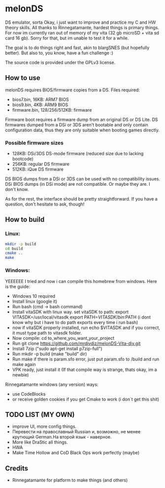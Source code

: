 # melonDS

DS emulator, sorta
Okay, i just want to improve and practice my C and HW theory skills.
All thanks to Rinnegatamante, hardest things is primary things.
For now im currently ran out of memory of my vita (32 gb microSD + vita sd card 16 gb).
Sorry for that, but im unable to test it for a while.

The goal is to do things right and fast, akin to blargSNES (but hopefully better). But also to, you know, have a fun challenge :)

The source code is provided under the GPLv3 license.

## How to use

melonDS requires BIOS/firmware copies from a DS. Files required:
 * bios7.bin, 16KB: ARM7 BIOS
 * bios9.bin, 4KB: ARM9 BIOS
 * firmware.bin, 128/256/512KB: firmware
 
Firmware boot requires a firmware dump from an original DS or DS Lite.
DS firmwares dumped from a DSi or 3DS aren't bootable and only contain configuration data, thus they are only suitable when booting games directly.

### Possible firmware sizes

 * 128KB: DSi/3DS DS-mode firmware (reduced size due to lacking bootcode)
 * 256KB: regular DS firmware
 * 512KB: iQue DS firmware

DS BIOS dumps from a DSi or 3DS can be used with no compatibility issues. DSi BIOS dumps (in DSi mode) are not compatible. Or maybe they are. I don't know.

As for the rest, the interface should be pretty straightforward. If you have a question, don't hesitate to ask, though!

## How to build

### Linux:

```sh
mkdir -p build
cd build
cmake ..
make
```

### Windows:
YEEEEEE I tried and now i can compile this homebrew from windows.
Here is the guide:
- Windows 10 required
- Install linux (google it)
- Run bash (cmd -> bash command)
- Install vitaSDK with linux way.
set vitaSDK to path:
export VITASDK=/usr/local/vitasdk
export PATH=$VITASDK/bin:$PATH
(i dont know why but i have to do path exports every time i run bash)
- now if vitaSDK properly installed, run 
echo $VITASDK
and if you correct, it must type path to vitasdk folder.
- Now compile:
cd to_where_you_want_your_project
- Run git clone https://github.com/mrdivdiz/melonDS-Vita-div.git
- Install 7zip ("sudo apt-get install p7zip-full")
- Run mkdir -p build (make "build" dir)
- Run make
if there is param.sfo error, just put param.sfo to /build and run make again
- VPK ready, just install it
(If that compile way is strange, thats okay, im a newbie)

Rinnegatamante windows (any version) ways:
 * use CodeBlocks
 * or receive golden cookies if you get Cmake to work (i don`t get this shit)

## TODO LIST (MY OWN)

 * improve  UI, more config things.
 * Перевести на православный Russian и, возможно, не менее крутющий German.На второй язык - наверное.
 * More like DraStic all things.
 * HWA
 * Make Time Hollow and CoD Black Ops work perfectly (maybe)

 
## Credits
 * Rinnegatamante for platform to make things (and others)

